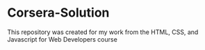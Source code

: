 # Corsera-Solution
This repository was created for my work from the HTML, CSS, and Javascript for Web Developers course
